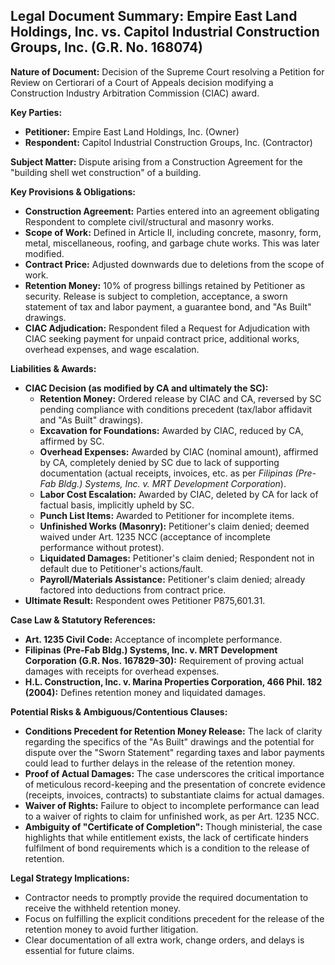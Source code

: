 ## Legal Document Summary: Empire East Land Holdings, Inc. vs. Capitol Industrial Construction Groups, Inc. (G.R. No. 168074)

**Nature of Document:** Decision of the Supreme Court resolving a Petition for Review on Certiorari of a Court of Appeals decision modifying a Construction Industry Arbitration Commission (CIAC) award.

**Key Parties:**

*   **Petitioner:** Empire East Land Holdings, Inc. (Owner)
*   **Respondent:** Capitol Industrial Construction Groups, Inc. (Contractor)

**Subject Matter:** Dispute arising from a Construction Agreement for the "building shell wet construction" of a building.

**Key Provisions & Obligations:**

*   **Construction Agreement:** Parties entered into an agreement obligating Respondent to complete civil/structural and masonry works.
*   **Scope of Work:** Defined in Article II, including concrete, masonry, form, metal, miscellaneous, roofing, and garbage chute works. This was later modified.
*   **Contract Price:** Adjusted downwards due to deletions from the scope of work.
*   **Retention Money:** 10% of progress billings retained by Petitioner as security. Release is subject to completion, acceptance, a sworn statement of tax and labor payment, a guarantee bond, and "As Built" drawings.
*   **CIAC Adjudication:** Respondent filed a Request for Adjudication with CIAC seeking payment for unpaid contract price, additional works, overhead expenses, and wage escalation.

**Liabilities & Awards:**

*   **CIAC Decision (as modified by CA and ultimately the SC):**
    *   **Retention Money:** Ordered release by CIAC and CA, reversed by SC pending compliance with conditions precedent (tax/labor affidavit and "As Built" drawings).
    *   **Excavation for Foundations:** Awarded by CIAC, reduced by CA, affirmed by SC.
    *   **Overhead Expenses:** Awarded by CIAC (nominal amount), affirmed by CA, completely denied by SC due to lack of supporting documentation (actual receipts, invoices, etc. as per *Filipinas (Pre-Fab Bldg.) Systems, Inc. v. MRT Development Corporation*).
    *   **Labor Cost Escalation:** Awarded by CIAC, deleted by CA for lack of factual basis, implicitly upheld by SC.
    *   **Punch List Items:** Awarded to Petitioner for incomplete items.
    *   **Unfinished Works (Masonry):** Petitioner's claim denied; deemed waived under Art. 1235 NCC (acceptance of incomplete performance without protest).
    *   **Liquidated Damages:** Petitioner's claim denied; Respondent not in default due to Petitioner's actions/fault.
    *   **Payroll/Materials Assistance:** Petitioner's claim denied; already factored into deductions from contract price.
*   **Ultimate Result:** Respondent owes Petitioner P875,601.31.

**Case Law & Statutory References:**

*   **Art. 1235 Civil Code:** Acceptance of incomplete performance.
*   **Filipinas (Pre-Fab Bldg.) Systems, Inc. v. MRT Development Corporation (G.R. Nos. 167829-30):** Requirement of proving actual damages with receipts for overhead expenses.
*   **H.L. Construction, Inc. v. Marina Properties Corporation, 466 Phil. 182 (2004):** Defines retention money and liquidated damages.

**Potential Risks & Ambiguous/Contentious Clauses:**

*   **Conditions Precedent for Retention Money Release:** The lack of clarity regarding the specifics of the "As Built" drawings and the potential for dispute over the "Sworn Statement" regarding taxes and labor payments could lead to further delays in the release of the retention money.
*   **Proof of Actual Damages:** The case underscores the critical importance of meticulous record-keeping and the presentation of concrete evidence (receipts, invoices, contracts) to substantiate claims for actual damages.
*   **Waiver of Rights:** Failure to object to incomplete performance can lead to a waiver of rights to claim for unfinished work, as per Art. 1235 NCC.
*   **Ambiguity of "Certificate of Completion":** Though ministerial, the case highlights that while entitlement exists, the lack of certificate hinders fulfilment of bond requirements which is a condition to the release of retention.

**Legal Strategy Implications:**

*   Contractor needs to promptly provide the required documentation to receive the withheld retention money.
*   Focus on fulfilling the explicit conditions precedent for the release of the retention money to avoid further litigation.
*   Clear documentation of all extra work, change orders, and delays is essential for future claims.
